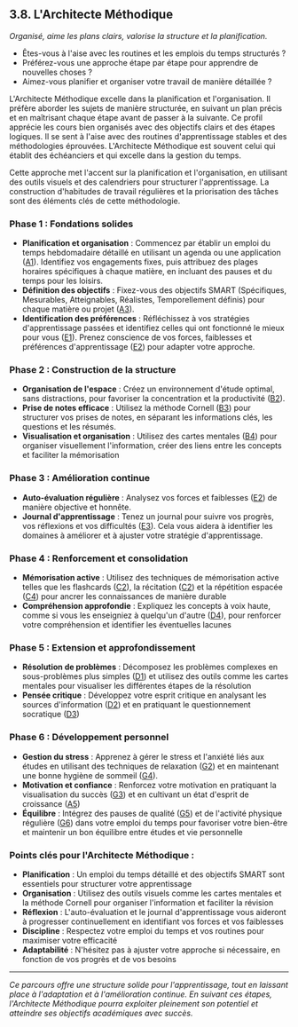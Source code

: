 ## 3.8. L'Architecte Méthodique

_Organisé, aime les plans clairs, valorise la structure et la planification._ 

* Êtes-vous à l'aise avec les routines et les emplois du temps structurés ? 
* Préférez-vous une approche étape par étape pour apprendre de nouvelles choses ? 
* Aimez-vous planifier et organiser votre travail de manière détaillée ?

L'Architecte Méthodique excelle dans la planification et l'organisation. Il préfère aborder les sujets de manière structurée, en suivant un plan précis et en maîtrisant chaque étape avant de passer à la suivante. Ce profil apprécie les cours bien organisés avec des objectifs clairs et des étapes logiques. Il se sent à l'aise avec des routines d'apprentissage stables et des méthodologies éprouvées. L'Architecte Méthodique est souvent celui qui établit des échéanciers et qui excelle dans la gestion du temps.
 
Cette approche met l'accent sur la planification et l'organisation, en utilisant des outils visuels et des calendriers pour structurer l'apprentissage. La construction d'habitudes de travail régulières et la priorisation des tâches sont des éléments clés de cette méthodologie.

### Phase 1 : Fondations solides

* **Planification et organisation** : Commencez par établir un emploi du temps hebdomadaire détaillé en utilisant un agenda ou une application ([A1](<4.1.1. Planif emploi tps habits.md>)). Identifiez vos engagements fixes, puis attribuez des plages horaires spécifiques à chaque matière, en incluant des pauses et du temps pour les loisirs.
* **Définition des objectifs** : Fixez-vous des objectifs SMART (Spécifiques, Mesurables, Atteignables, Réalistes, Temporellement définis) pour chaque matière ou projet ([A3](<4.1.3. Obj SMART.md>)).
* **Identification des préférences** : Réfléchissez à vos stratégies d'apprentissage passées et identifiez celles qui ont fonctionné le mieux pour vous ([E1](<4.5.1. Reflex strat apprent.md>)). Prenez conscience de vos forces, faiblesses et préférences d'apprentissage ([E2](<4.5.2. Auto evaluation.md>)) pour adapter votre approche.

### Phase 2 : Construction de la structure

* **Organisation de l'espace** : Créez un environnement d'étude optimal, sans distractions, pour favoriser la concentration et la productivité ([B2](<4.2.2. Elim distractions.md>)).
* **Prise de notes efficace** : Utilisez la méthode Cornell ([B3](<4.2.3. Meth Cornell notes.md>)) pour structurer vos prises de notes, en séparant les informations clés, les questions et les résumés.
* **Visualisation et organisation** : Utilisez des cartes mentales ([B4](<4.2.4. Mind mapping.md>)) pour organiser visuellement l'information, créer des liens entre les concepts et faciliter la mémorisation

### Phase 3 : Amélioration continue

* **Auto-évaluation régulière** : Analysez vos forces et faiblesses ([E2](<4.5.2. Auto evaluation.md>)) de manière objective et honnête.
* **Journal d'apprentissage** : Tenez un journal pour suivre vos progrès, vos réflexions et vos difficultés ([E3](<4.5.3. Journal apprent.md>)). Cela vous aidera à identifier les domaines à améliorer et à ajuster votre stratégie d'apprentissage.

### Phase 4 : Renforcement et consolidation

* **Mémorisation active** : Utilisez des techniques de mémorisation active telles que les flashcards ([C2](<4.3.2. Memoris active.md>)), la récitation ([C2](<4.3.2. Memoris active.md>)) et la répétition espacée ([C4](<4.3.4. Repet espacee.md>)) pour ancrer les connaissances de manière durable
* **Compréhension approfondie** : Expliquez les concepts à voix haute, comme si vous les enseigniez à quelqu'un d'autre ([D4](<4.4.4. Rubber duck.md>)), pour renforcer votre compréhension et identifier les éventuelles lacunes

### Phase 5 : Extension et approfondissement

* **Résolution de problèmes** : Décomposez les problèmes complexes en sous-problèmes plus simples ([D1](<4.4.1. Decomp prob complexes.md>)) et utilisez des outils comme les cartes mentales pour visualiser les différentes étapes de la résolution
* **Pensée critique** : Développez votre esprit critique en analysant les sources d'information ([D2](<4.4.2. Analyse critiq sources.md>)) et en pratiquant le questionnement socratique ([D3](<4.4.3. Quest socratique.md>))

### Phase 6 : Développement personnel

* **Gestion du stress** : Apprenez à gérer le stress et l'anxiété liés aux études en utilisant des techniques de relaxation ([G2](<4.7.2. Relaxation resp prof.md>)) et en maintenant une bonne hygiène de sommeil ([G4](<4.7.4. Hygiene sommeil.md>)).
* **Motivation et confiance** : Renforcez votre motivation en pratiquant la visualisation du succès ([G3](<4.7.3. Visualisation succes.md>)) et en cultivant un état d'esprit de croissance ([A5](<4.1.5. Etat esprit croiss.md>))
* **Équilibre** : Intégrez des pauses de qualité ([G5](<4.7.5. Pauses qualite etude.md>)) et de l'activité physique régulière ([G6](<4.7.6. Activ physique regul.md>)) dans votre emploi du temps pour favoriser votre bien-être et maintenir un bon équilibre entre études et vie personnelle

### Points clés pour l'Architecte Méthodique :

* **Planification** : Un emploi du temps détaillé et des objectifs SMART sont essentiels pour structurer votre apprentissage
* **Organisation** : Utilisez des outils visuels comme les cartes mentales et la méthode Cornell pour organiser l'information et faciliter la révision
* **Réflexion** : L'auto-évaluation et le journal d'apprentissage vous aideront à progresser continuellement en identifiant vos forces et vos faiblesses
* **Discipline** : Respectez votre emploi du temps et vos routines pour maximiser votre efficacité
* **Adaptabilité** : N'hésitez pas à ajuster votre approche si nécessaire, en fonction de vos progrès et de vos besoins

***

_Ce parcours offre une structure solide pour l'apprentissage, tout en laissant place à l'adaptation et à l'amélioration continue. En suivant ces étapes, l'Architecte Méthodique pourra exploiter pleinement son potentiel et atteindre ses objectifs académiques avec succès._
